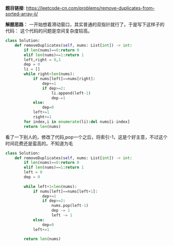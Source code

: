 **题目链接**:
https://leetcode-cn.com/problems/remove-duplicates-from-sorted-array-ii/  

**解题思路**：
一开始想着滑动窗口，其实普通的双指针就行了。于是写下这样子的代码：
这个代码的问题是空间复杂度较高。
```python
class Solution:
    def removeDuplicates(self, nums: List[int]) -> int:
        if len(nums)==0:return 0
        elif len(nums)==1:return 1
        left,right = 0,1
        dep = 0
        li = []
        while right<len(nums):
            if nums[left]==nums[right]:
                dep+=1
                if dep>=2:
                    li.append(left-1)
                    dep-=1
            else:
                dep=0
            left+=1
            right+=1
        for index,i in enumerate(li):del nums[i-index]
        return len(nums)
```

看了一下别人的，修改了代码,pop一个之后，将索引-1，这是个好主意，不过这个时间花费还是蛮高的。不知道为毛
```python
class Solution:
    def removeDuplicates(self, nums: List[int]) -> int:
        if len(nums)==0:return 0
        elif len(nums)==1:return 1
        left = 0
        dep = 0
        
        while left+1<len(nums):
            if nums[left]==nums[left+1]:
                dep+=1
                if dep>=2:
                    nums.pop(left-1)
                    dep -= 1
                    left -= 1
            else:
                dep=0
            left+=1
            
        return len(nums)
```
